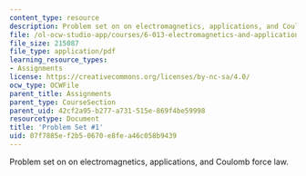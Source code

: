 ```yaml
---
content_type: resource
description: Problem set on on electromagnetics, applications, and Coulomb force law.
file: /ol-ocw-studio-app/courses/6-013-electromagnetics-and-applications-fall-2005/07f7885ef2b50670e8fea46c058b9439_ps1.pdf
file_size: 215087
file_type: application/pdf
learning_resource_types:
- Assignments
license: https://creativecommons.org/licenses/by-nc-sa/4.0/
ocw_type: OCWFile
parent_title: Assignments
parent_type: CourseSection
parent_uid: 42cf2a95-b277-a731-515e-869f4be59998
resourcetype: Document
title: 'Problem Set #1'
uid: 07f7885e-f2b5-0670-e8fe-a46c058b9439
---
```

Problem set on on electromagnetics, applications, and Coulomb force law.